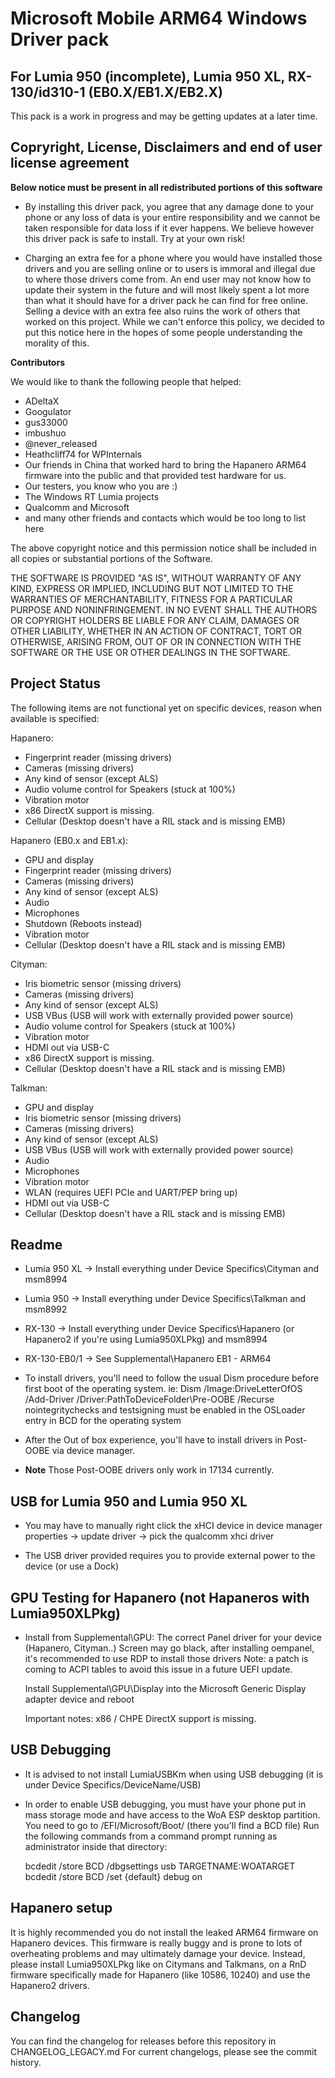 # Microsoft Mobile ARM64 Windows Driver pack
## For Lumia 950 (incomplete), Lumia 950 XL, RX-130/id310-1 (EB0.X/EB1.X/EB2.X)

This pack is a work in progress and may be getting updates at a later time.

## Copryright, License, Disclaimers and end of user license agreement

**Below notice must be present in all redistributed portions of this software**

- By installing this driver pack, you agree that any damage done to your phone or any loss of data is your entire responsibility and we cannot be taken responsible for data loss if it ever happens. We believe however this driver pack is safe to install. Try at your own risk!

- Charging an extra fee for a phone where you would have installed those drivers and you are selling online or to users is immoral and illegal due to where those drivers come from. An end user may not know how to update their system in the future and will most likely spent a lot more than what it should have for a driver pack he can find for free online. Selling a device with an extra fee also ruins the work of others that worked on this project. While we can't enforce this policy, we decided to put this notice here in the hopes of some people understanding the morality of this.

**Contributors**

We would like to thank the following people that helped:

- ADeltaX
- Googulator
- gus33000
- imbushuo
- @never_released
- Heathcliff74 for WPInternals
- Our friends in China that worked hard to bring the Hapanero ARM64 firmware into the public
  and that provided test hardware for us.
- Our testers, you know who you are :)
- The Windows RT Lumia projects
- Qualcomm and Microsoft
- and many other friends and contacts which would be too long to list here

The above copyright notice and this permission notice shall be included in all
copies or substantial portions of the Software.

THE SOFTWARE IS PROVIDED "AS IS", WITHOUT WARRANTY OF ANY KIND, EXPRESS OR
IMPLIED, INCLUDING BUT NOT LIMITED TO THE WARRANTIES OF MERCHANTABILITY,
FITNESS FOR A PARTICULAR PURPOSE AND NONINFRINGEMENT. IN NO EVENT SHALL THE
AUTHORS OR COPYRIGHT HOLDERS BE LIABLE FOR ANY CLAIM, DAMAGES OR OTHER
LIABILITY, WHETHER IN AN ACTION OF CONTRACT, TORT OR OTHERWISE, ARISING FROM,
OUT OF OR IN CONNECTION WITH THE SOFTWARE OR THE USE OR OTHER DEALINGS IN THE
SOFTWARE.

## Project Status

The following items are not functional yet on specific devices, reason when available is specified:

Hapanero:

- Fingerprint reader (missing drivers)
- Cameras (missing drivers)
- Any kind of sensor (except ALS)
- Audio volume control for Speakers (stuck at 100%)
- Vibration motor
- x86 DirectX support is missing.
- Cellular (Desktop doesn't have a RIL stack and is missing EMB)

Hapanero (EB0.x and EB1.x):

- GPU and display
- Fingerprint reader (missing drivers)
- Cameras (missing drivers)
- Any kind of sensor (except ALS)
- Audio
- Microphones
- Shutdown (Reboots instead)
- Vibration motor
- Cellular (Desktop doesn't have a RIL stack and is missing EMB)

Cityman:

- Iris biometric sensor (missing drivers)
- Cameras (missing drivers)
- Any kind of sensor (except ALS)
- USB VBus (USB will work with externally provided power source)
- Audio volume control for Speakers (stuck at 100%)
- Vibration motor
- HDMI out via USB-C
- x86 DirectX support is missing.
- Cellular (Desktop doesn't have a RIL stack and is missing EMB)

Talkman:

- GPU and display
- Iris biometric sensor (missing drivers)
- Cameras (missing drivers)
- Any kind of sensor (except ALS)
- USB VBus (USB will work with externally provided power source)
- Audio
- Microphones
- Vibration motor
- WLAN (requires UEFI PCIe and UART/PEP bring up)
- HDMI out via USB-C
- Cellular (Desktop doesn't have a RIL stack and is missing EMB)

## Readme

- Lumia 950 XL -> Install everything under Device Specifics\Cityman and msm8994
- Lumia 950    -> Install everything under Device Specifics\Talkman and msm8992
- RX-130       -> Install everything under Device Specifics\Hapanero (or Hapanero2 if you're using Lumia950XLPkg) and msm8994
- RX-130-EB0/1 -> See Supplemental\Hapanero EB1 - ARM64

- To install drivers, you'll need to follow the usual Dism procedure before first boot of the operating system.
  ie: Dism /Image:DriveLetterOfOS /Add-Driver /Driver:PathToDeviceFolder\Pre-OOBE /Recurse
  nointegritychecks and testsigning must be enabled in the OSLoader entry in BCD for the operating system

- After the Out of box experience, you'll have to install drivers in Post-OOBE via device manager.
- **Note** Those Post-OOBE drivers only work in 17134 currently.

## USB for Lumia 950 and Lumia 950 XL

- You may have to manually right click the xHCI device in device manager
  properties -> update driver -> pick the qualcomm xhci driver

- The USB driver provided requires you to provide external power to the device (or use a Dock)

## GPU Testing for Hapanero (not Hapaneros with Lumia950XLPkg)

- Install from Supplemental\GPU:
  The correct Panel driver for your device (Hapanero, Cityman..)
  Screen may go black, after installing oempanel, it's recommended to use RDP to install those drivers
  Note: a patch is coming to ACPI tables to avoid this issue in a future UEFI update.

  Install Supplemental\GPU\Display into the Microsoft Generic Display adapter device and reboot

  Important notes:
  x86 / CHPE DirectX support is missing.

## USB Debugging

- It is advised to not install LumiaUSBKm when using USB debugging (it is under Device Specifics/DeviceName/USB)
- In order to enable USB debugging, you must have your phone put in mass storage mode and have access to the WoA ESP desktop
  partition.
  You need to go to /EFI/Microsoft/Boot/ (there you'll find a BCD file)
  Run the following commands from a command prompt running as administrator inside that directory:
  
  bcdedit /store BCD /dbgsettings usb TARGETNAME:WOATARGET
  bcdedit /store BCD /set {default} debug on

## Hapanero setup

It is highly recommended you do not install the leaked ARM64 firmware on Hapanero devices. This firmware is really buggy and is prone to lots of overheating problems and may ultimately damage your device.
Instead, please install Lumia950XLPkg like on Citymans and Talkmans, on a RnD firmware specifically made for Hapanero (like 10586, 10240) and use the Hapanero2 drivers.

## Changelog

You can find the changelog for releases before this repository in CHANGELOG_LEGACY.md
For current changelogs, please see the commit history.

